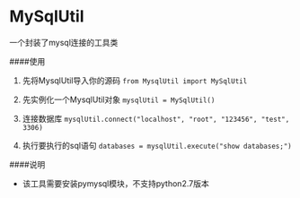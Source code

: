 # MySqlUtil
一个封装了mysql连接的工具类

####使用
1. 先将MysqlUtil导入你的源码
  `from MysqlUtil import MySqlUtil`

2. 先实例化一个MysqlUtil对象
  `mysqlUtil = MySqlUtil()`

3. 连接数据库
  `mysqlUtil.connect("localhost", "root", "123456", "test", 3306)`

4. 执行要执行的sql语句
  `databases = mysqlUtil.execute("show databases;")`

####说明
- 该工具需要安装pymysql模块，不支持python2.7版本